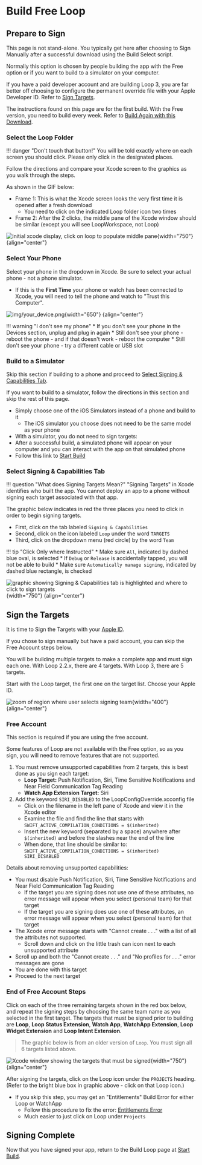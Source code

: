 # Build Free Loop

## Prepare to Sign

This page is not stand-alone. You typically get here after choosing to Sign Manually after a successful download using the Build Select script.

Normally this option is chosen by people building the app with the Free option or if you want to build to a simulator on your computer.

If you have a paid developer account and are building Loop 3, you are far better off choosing to configure the permanent override file with your Apple Developer ID. Refer to [Sign Targets](build-app.md#sign-targets).

The instructions found on this page are for the first build.  With the Free version, you need to build every week. Refer to [Build Again with this Download](build-app.md#build-again-with-this-download).

### Select the Loop Folder

!!! danger "Don't touch that button!"
    You will be told exactly where on each screen you should click. Please only click in the designated places.

Follow the directions and compare your Xcode screen to the graphics as you walk through the steps.

As shown in the GIF below:

* Frame 1: This is what the Xcode screen looks the very first time it is opened after a fresh download
    * You need to click on the indicated Loop folder icon two times
* Frame 2: After the 2 clicks, the middle pane of the Xcode window should be similar (except you will see LoopWorkspace, not Loop)

![initial xcode display, click on loop to populate middle pane](img/build-229-01.gif){width="750"}
{align="center"}

### Select Your Phone

Select your phone in the dropdown in Xcode. Be sure to select your actual phone - not a phone simulator.

* If this is the **First Time** your phone or watch has been connected to Xcode, you will need to tell the phone and watch to "Trust this Computer".

![img/your_device.png](img/your_device.png){width="650"}
{align="center"}

!!! warning "I don't see my phone"
    * If you don't see your phone in the Devices section, unplug and plug in again
    * Still don't see your phone - reboot the phone - and if that doesn't work - reboot the computer
    * Still don't see your phone - try a different cable or USB slot

### Build to a Simulator

Skip this section if building to a phone and proceed to [Select Signing & Capabilities Tab](#select-signing-capabilities-tab).

If you want to build to a simulator, follow the directions in this section and skip the rest of this page.

* Simply choose one of the iOS Simulators instead of a phone and build to it
    * The iOS simulator you choose does not need to be the same model as your phone
* With a simulator, you do not need to sign targets:
* After a successful build, a simulated phone will appear on your computer and you can interact with the app on that simulated phone
* Follow this link to [Start Build](build-app.md#start-build)

### Select Signing & Capabilities Tab

!!! question "What does Signing Targets Mean?"
    "Signing Targets" in Xcode identifies who built the app. You cannot deploy an app to a phone without signing each target associated with that app.

The graphic below indicates in red the three places you need to click in order to begin signing targets.

* First, click on the tab labeled `Signing & Capabilities`
* Second, click on the icon labeled `Loop` under the word `TARGETS`
* Third, click on the dropdown menu (red circle) by the word `Team`

!!! tip "Click Only where Instructed"
    * Make sure `All`, indicated by dashed blue oval, is selected
        * If `Debug` or `Release` is accidentally tapped, you will not be able to build
    * Make sure `Automatically manage signing`, indicated by dashed blue rectangle, is checked

![graphic showing Signing & Capabilities tab is highlighted and where to click to sign targets](img/xcode-signing.svg){width="750"}
{align="center"}

## Sign the Targets

It is time to Sign the Targets with your [Apple ID](xcode-settings.md#add-apple-id).

If you chose to sign manually but have a paid account, you can skip the Free Account steps below.

You will be building multiple targets to make a complete app and must sign each one. With Loop 2.2.x, there are 4 targets. With Loop 3, there are 5 targets.

Start with the Loop target, the first one on the target list. Choose your Apple ID.

![zoom of region where user selects signing team](img/team.png){width="400"}
{align="center"}

### Free Account

This section is required if you are using the free account.

Some features of Loop are not available with the Free option, so as you sign, you will need to remove features that are not supported.

1. You must remove unsupported capabilities from 2 targets, this is best done as you sign each target:
    * **Loop Target:** Push Notification, Siri, Time Sensitive Notifications and Near Field Communication Tag Reading
    * **Watch App Extension Target:** Siri
1. Add the keyword `SIRI_DISABLED` to the LoopConfigOverride.xcconfig file
    * Click on the filename in the left pane of Xcode and view it in the Xcode editor
    * Examine the file and find the line that starts with<br> `SWIFT_ACTIVE_COMPILATION_CONDITIONS = $(inherited)`
    * Insert the new keyword (separated by a space) anywhere after `$(inherited)` and before the slashes near the end of the line
    * When done, that line should be similar to:<br>`SWIFT_ACTIVE_COMPILATION_CONDITIONS = $(inherited) SIRI_DISABLED`

Details about removing unsupported capabilities:

- You must disable Push Notification, Siri, Time Sensitive Notifications and Near Field Communication Tag Reading
    * If the target you are signing does not use one of these attributes, no error message will appear when you select (personal team) for that target
    * If the target you are signing does use one of these attributes, an error message will appear when you select (personal team) for that target
- The Xcode error message starts with "Cannot create . . ." with a list of all the attributes not supported.
    - Scroll down and click on the little trash can icon next to each unsupported attribute
- Scroll up and both the "Cannot create . . ." and "No profiles for . . ." error messages are gone
- You are done with this target
- Proceed to the next target

### End of Free Account Steps

Click on each of the three remaining targets shown in the red box below, and repeat the signing steps by choosing the same team name as you selected in the first target. The targets that must be signed prior to building are **Loop**, **Loop Status Extension**, **Watch App**, **WatchApp Extension**, **Loop Widget Extension** and **Loop Intent Extension**.

> The graphic below is from an older version of `Loop`. You must sign all 6 targets listed above.

![Xcode window showing the targets that must be signed](img/success.png){width="750"}
{align="center"}

After signing the targets, click on the Loop icon under the `PROJECTS` heading. (Refer to the bright blue box in graphic above - click on that Loop icon.)

- If you skip this step, you may get an "Entitlements" Build Error for either Loop or WatchApp
    - Follow this procedure to fix the error: [Entitlements Error](build-errors.md#entitlements-error)
    - Much easier to just click on Loop under `Projects`

## Signing Complete

Now that you have signed your app, return to the Build Loop page at [Start Build](build-app.md#start-build).
